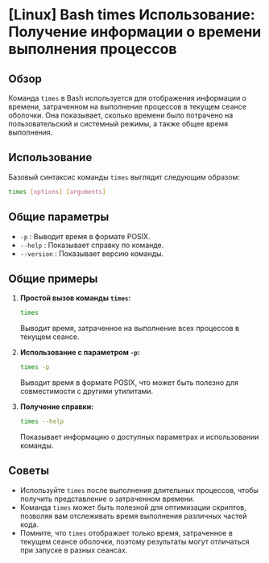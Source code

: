 # [Linux] Bash times Использование: Получение информации о времени выполнения процессов

## Обзор
Команда `times` в Bash используется для отображения информации о времени, затраченном на выполнение процессов в текущем сеансе оболочки. Она показывает, сколько времени было потрачено на пользовательский и системный режимы, а также общее время выполнения.

## Использование
Базовый синтаксис команды `times` выглядит следующим образом:

```bash
times [options] [arguments]
```

## Общие параметры
- `-p` : Выводит время в формате POSIX.
- `--help` : Показывает справку по команде.
- `--version` : Показывает версию команды.

## Общие примеры
1. **Простой вызов команды `times`:**
   ```bash
   times
   ```
   Выводит время, затраченное на выполнение всех процессов в текущем сеансе.

2. **Использование с параметром `-p`:**
   ```bash
   times -p
   ```
   Выводит время в формате POSIX, что может быть полезно для совместимости с другими утилитами.

3. **Получение справки:**
   ```bash
   times --help
   ```
   Показывает информацию о доступных параметрах и использовании команды.

## Советы
- Используйте `times` после выполнения длительных процессов, чтобы получить представление о затраченном времени.
- Команда `times` может быть полезной для оптимизации скриптов, позволяя вам отслеживать время выполнения различных частей кода.
- Помните, что `times` отображает только время, затраченное в текущем сеансе оболочки, поэтому результаты могут отличаться при запуске в разных сеансах.